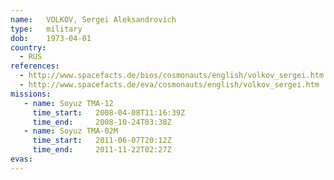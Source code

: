 ```yaml
---
name:	VOLKOV, Sergei Aleksandrovich 
type:	military
dob:	1973-04-01
country:
  - RUS
references:
  - http://www.spacefacts.de/bios/cosmonauts/english/volkov_sergei.htm
  - http://www.spacefacts.de/eva/cosmonauts/english/volkov_sergei.htm
missions:
   - name: Soyuz TMA-12
     time_start:   2008-04-08T11:16:39Z
     time_end:     2008-10-24T03:38Z
   - name: Soyuz TMA-02M
     time_start:   2011-06-07T20:12Z
     time_end:     2011-11-22T02:27Z
evas:
---
```

